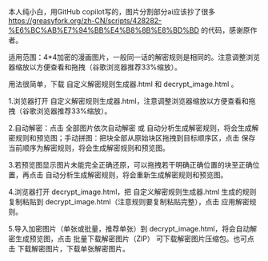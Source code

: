 本人纯小白，用GitHub copilot写的，图片分割部分ai应该抄了很多 https://greasyfork.org/zh-CN/scripts/428282-%E6%BC%AB%E7%94%BB%E4%B8%8B%E8%BD%BD 的代码，感谢原作者。                

适用范围：4*4加密的漫画图片，一般同一话的解密规则是相同的。注意调整浏览器缩放以方便查看和拖拽（谷歌浏览器推荐33%缩放）。

用法很简单，下载 自定义解密规则生成器.html 和 decrypt_image.html 。

1.浏览器打开 自定义解密规则生成器.html，注意调整浏览器缩放以方便查看和拖拽（谷歌浏览器推荐33%缩放）。

2.自动解密：点击 全部图片依次自动解密 或 自动分析生成解密规则，将会生成解密规则和预览图；手动拼图：把块全部从原始块区拖拽到目标顺序区，点击 保存当前顺序为解密规则，将会生成解密规则和预览图。

3.若预览图显示图片未能完全正确还原，可以拖拽若干明确正确位置的块至正确位置，再点击 自动分析生成解密规则，将会重新生成解密规则和预览图。

4.浏览器打开 decrypt_image.html，把 自定义解密规则生成器.html 生成的规则复制粘贴到 decrypt_image.html（注意规则要复制粘贴完整），点击 应用解密规则。

5.导入加密图片（单张或批量，推荐单张）到 decrypt_image.html，将会自动解密生成预览图，点击 批量下载解密图片（ZIP） 可下载解密图片压缩包。也可点击 下载解密图片，下载单张解密图片。
